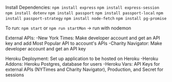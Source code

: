 Install Dependencies: 
         `npm install express`
         `npm install express-session`
         `npm install dotenv`
         `npm install passport`
         `npm install passport-local`
         `npm install passport-strategy`
         `npm install node-fetch`
         `npm install pg-promise`

To run: 
    `npm start` or
    `npm run startMon` -> run with nodemon

External APIs: 
    -New York Times: Make developer account and get an API key and add Most Popular API to account's APIs
    -Charity Navigator: Make developer account and get an API key

Heroku Deployment:
    Set up application to be hosted on Heroku
        -Heroku Addons: Heroku Postgres, database for users
        -Heroku Vars: API Keys for external APIs (NYTimes and Charity Navigator), Production, and Secret for sessions
    

